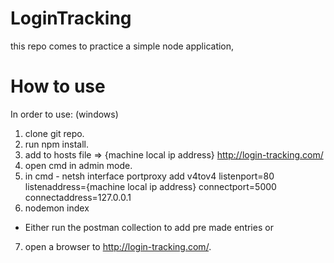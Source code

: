 # LoginTracking

this repo comes to practice a simple node application,


# How to use

In order to use: (windows)
1. clone git repo.
2. run npm install.
3. add to hosts file => {machine local ip address} http://login-tracking.com/
4. open cmd in admin mode.
5. in cmd - netsh interface portproxy add v4tov4 listenport=80 listenaddress={machine local ip address} connectport=5000 connectaddress=127.0.0.1
6. nodemon index
* Either run the postman collection to add pre made entries or
7. open a browser to http://login-tracking.com/.
